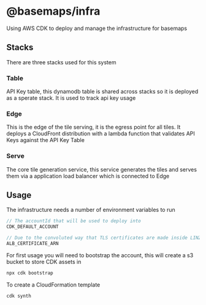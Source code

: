# @basemaps/infra

Using AWS CDK to deploy and manage the infrastructure for basemaps

## Stacks

There are three stacks used for this system

### Table

API Key table, this dynamodb table is shared across stacks so it is deployed as a sperate stack.
It is used to track api key usage

### Edge

This is the edge of the tile serving, it is the egress point for all tiles. It deploys a CloudFront distribution with a lambda function that validates API Keys against the API Key Table

### Serve

The core tile generation service, this service generates the tiles and serves them via a application load balancer which is connected to Edge


## Usage

The infrastructure needs a number of environment variables to run

```javascript
// The accountId that will be used to deploy into
CDK_DEFAULT_ACCOUNT

// Due to the convoluted way that TLS certificates are made inside LINZ a hard coded TLS ARN is needed for the load balancer
ALB_CERTIFICATE_ARN
```


For first usage you will need to bootstrap the account, this will create a s3 bucket to store CDK assets in

```bash
npx cdk bootstrap
```

To create a CloudFormation template

```bash
cdk synth
```
